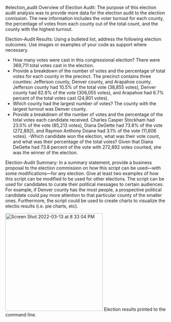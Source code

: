 #election_audit
Overview of Election Audit: The purpose of this election audit analysis was to provide more data for the election audit to the election comission. The new information includes the voter turnout for each county, the percentage of votes from each county out of the total count, and the county with the highest turnout.

Election-Audit Results: Using a bulleted list, address the following election outcomes. Use images or examples of your code as support where necessary.
- How many votes were cast in this congressional election? There were 369,711 total votes cast in the election.
- Provide a breakdown of the number of votes and the percentage of total votes for each county in the precinct. The precinct contains three counties: Jefferson county, Denver county, and Arapahoe county. Jefferson county had 10.5% of the total vote (38,855 votes), Denver county had 82.8% of the vote (306,055 votes), and Arapahoe had 6.7% percent of the total votes cast (24,801 votes). 
- Which county had the largest number of votes? The county with the largest turnout was Denver county.
- Provide a breakdown of the number of votes and the percentage of the total votes each candidate received. Charles Casper Stockham had 23.0% of the vote (85,213 votes), Diana DeGette had 73.8%  of the vote (272,892), and Raymon Anthony Doane had 3.1% of the vote (11,606 votes). 
-Which candidate won the election, what was their vote count, and what was their percentage of the total votes? Given that Diana DeGette had 73.8 percent of the vote with 272,892 votes counted, she was the winner of the election. 

Election-Audit Summary: In a summary statement, provide a business proposal to the election commission on how this script can be used—with some modifications—for any election. Give at least two examples of how this script can be modified to be used for other elections.
The script can be used for candidates to curate their political messages to certain audiences. For example, if Denver county has the most people, a prospective political candidate could pay more attention to that particular county of the smaller ones. Furthermore, the script could be used to create charts to visualize the electio results (i.e. pie charts, etc). 


<img width="305" alt="Screen Shot 2022-03-13 at 8 33 04 PM" src="https://user-images.githubusercontent.com/99444856/158090034-b55499f1-9dc4-4cb5-90d0-e7f41cb9e443.png">
Election results printed to the command line.
